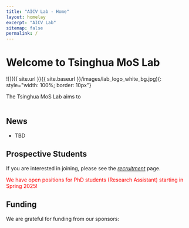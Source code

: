 ```yaml
---
title: "AICV Lab - Home"
layout: homelay
excerpt: "AICV Lab"
sitemap: false
permalink: /
---
```


# Welcome to Tsinghua MoS Lab

![]({{ site.url }}{{ site.baseurl }}/images/lab_logo_white_bg.jpg){: style="width: 100%; border: 10px"}


<!-- ![]({{ site.url }}{{ site.baseurl }}/images/AICV_black.png){: style="width: 150px; float: left;margin-right: 20px; border: 10px"} -->

The Tsinghua MoS Lab aims to  
<br>

## News

* TBD


## Prospective Students

If you are interested in joining, please see the *[recruitment](recruitment)* page.

<p style="color:red;">We have open positions for PhD students (Research Assistant) starting in Spring 2025!</p>

## Funding
We are grateful for funding from our sponsors:
<!-- 
<figure class="third">
<img src="{{ site.url }}{{ site.baseurl }}/images/logopic/nih.jpg" style="height: 90px"><img src="{{ site.url }}{{ site.baseurl }}/images/logopic/nsf.jpg" style="height: 90px"><img src="{{ site.url }}{{ site.baseurl }}/images/logopic/cobb.png" style="height: 90px"><img src="{{ site.url }}{{ site.baseurl }}/images/logopic/aviagen.jpg" style="height: 100px"><img src="{{ site.url }}{{ site.baseurl }}/images/logopic/adisseo.png" style="height: 100px">

<img src="{{ site.url }}{{ site.baseurl }}/images/logopic/winnow.jpg" style="height: 100px"><img src="{{ site.url }}{{ site.baseurl }}/images/logopic/uark_agri.jpg" style="height: 100px"><img src="{{ site.url }}{{ site.baseurl }}/images/logopic/tyson.png" style="height: 80px"> <img src="{{ site.url }}{{ site.baseurl }}/images/logopic/ai_sustein.webp" style="height: 60px"> <img src="{{ site.url }}{{ site.baseurl }}/images/logopic/uark_eng.jpg" style="height: 90px"><img src="{{ site.url }}{{ site.baseurl }}/images/logopic/ua_power_group.png" style="height: 90px">
</figure>
-->